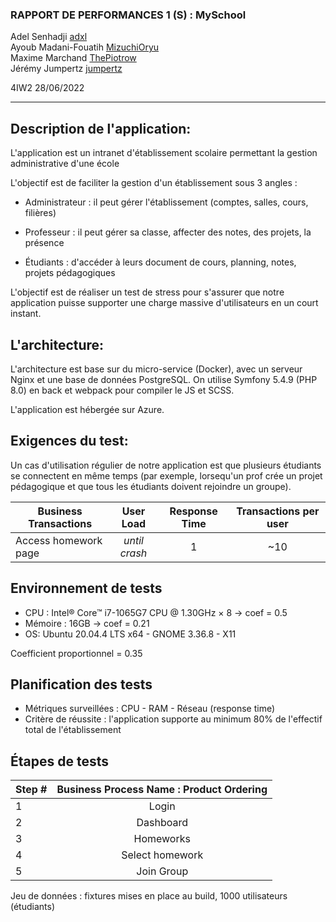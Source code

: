 ### RAPPORT DE PERFORMANCES 1 (S) : MySchool

Adel Senhadji [adxl](https://github.com/adxl)  
Ayoub Madani-Fouatih [MizuchiOryu](https://github.com/MizuchiOryu)  
Maxime Marchand [ThePiotrow](https://github.com/ThePiotrow)  
Jérémy Jumpertz [jumpertz](https://github.com/jumpert)

4IW2 
28/06/2022

---

## Description de l'application:

L'application est un intranet d'établissement scolaire permettant la gestion 
administrative d'une école  

L'objectif est de faciliter la gestion d'un établissement sous 3 angles :

- Administrateur : il peut gérer l'établissement (comptes, salles, cours, filières)  

- Professeur : il peut gérer sa classe, affecter des notes, des projets, la présence  

- Étudiants : d'accéder à leurs document de cours, planning, notes, projets pédagogiques  


L'objectif est de réaliser un test de stress pour s'assurer que notre application
puisse supporter une charge massive d'utilisateurs en un court instant.


## L'architecture:

L'architecture est base sur du micro-service (Docker), avec un serveur Nginx et une 
base de données PostgreSQL.
On utilise Symfony 5.4.9 (PHP 8.0) en back et webpack pour compiler le JS et SCSS.

L'application est hébergée sur Azure.

## Exigences du test:

Un cas d'utilisation régulier de notre application est que plusieurs étudiants se
connectent en même temps (par exemple, lorsequ'un prof crée un projet pédagogique et
que tous les étudiants doivent rejoindre un groupe).  


| Business Transactions | User Load | Response Time | Transactions per user |
|--------------|:-----------:|:------------:|:------------:|
| Access homework page | _until crash_ | 1 | ~10 |

## Environnement de tests

- CPU : Intel® Core™ i7-1065G7 CPU @ 1.30GHz × 8  -> coef = 0.5
- Mémoire : 16GB -> coef = 0.21
- OS: Ubuntu 20.04.4 LTS x64 - GNOME 3.36.8 - X11

Coefficient proportionnel = 0.35

## Planification des tests

- Métriques surveillées : CPU - RAM - Réseau (response time)
- Critère de réussite : l'application supporte au minimum 80% de l'effectif total
de l'établissement


## Étapes de tests

| Step # | Business Process Name : Product Ordering |
|--------------|:-----------:|
| 1 | Login |
| 2 | Dashboard |
| 3 | Homeworks |
| 4 | Select homework |
| 5 | Join Group |


Jeu de données : fixtures mises en place au build, 1000 utilisateurs (étudiants)

